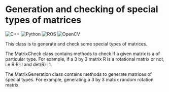# Generation and checking of special types of matrices

![C++](https://img.shields.io/badge/c++-%2300599C.svg?style=for-the-badge&logo=c%2B%2B&logoColor=white) ![Python](https://img.shields.io/badge/python-3670A0?style=for-the-badge&logo=python&logoColor=ffdd54) ![ROS](https://img.shields.io/badge/ros-%230A0FF9.svg?style=for-the-badge&logo=ros&logoColor=white) ![OpenCV](https://img.shields.io/badge/opencv-%23white.svg?style=for-the-badge&logo=opencv&logoColor=white)

This class is to generate and check some special types of matrices. 

The MatrixCheck class contains methods to check if a given matrix is a of particular type. For example, if a 3 by 3 matrix R is a rotational matrix or not, i.e R'R=I and det(R)=1.

The MatrixGeneration class contains methods to generate matrices of special types. For example, generating a 3 by 3 matrix random rotation matrix.
